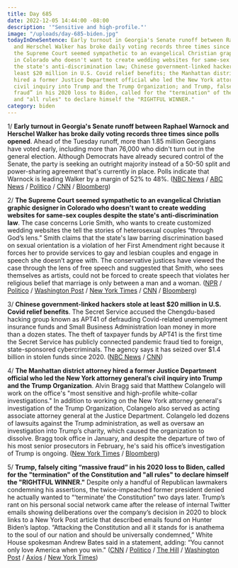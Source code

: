 ```yaml
---
title: Day 685
date: 2022-12-05 14:44:00 -08:00
description: '"Sensitive and high-profile."'
image: "/uploads/day-685-biden.jpg"
todayInOneSentence: Early turnout in Georgia's Senate runoff between Raphael Warnock
  and Herschel Walker has broke daily voting records three times since polls opened;
  the Supreme Court seemed sympathetic to an evangelical Christian graphic designer
  in Colorado who doesn't want to create wedding websites for same-sex couples despite
  the state's anti-discrimination law; Chinese government-linked hackers stole at
  least $20 million in U.S. Covid relief benefits; the Manhattan district attorney
  hired a former Justice Department official who led the New York attorney general’s
  civil inquiry into Trump and the Trump Organization; and Trump, falsely citing “massive
  fraud” in his 2020 loss to Biden, called for the "termination" of the Constitution
  and "all rules" to declare himself the "RIGHTFUL WINNER."
category: biden
---
```


1/ **Early turnout in Georgia's Senate runoff between Raphael Warnock and Herschel Walker has broke daily voting records three times since polls opened**. Ahead of the Tuesday runoff, more than 1.85 million Georgians have voted early, including more than 76,000 who didn't turn out in the general election. Although Democrats have already secured control of the Senate, the party is seeking an outright majority instead of a 50-50 split and power-sharing agreement that's currently in place. Polls indicate that Warnock is leading Walker by a margin of 52% to 48%. ([NBC News](https://www.nbcnews.com/politics/2022-election/georgia-senate-runoff-smashes-early-voting-records-attracts-new-voters-rcna59981) / [ABC News](https://abcnews.go.com/Politics/early-voting-georgia-senate-runoff-shattered-records/story?id=94226605) / [Politico](https://www.politico.com/news/2022/12/05/warnock-walker-georgia-senate-runoff-2022-00072147) / [CNN](https://www.cnn.com/politics/live-news/georgia-senate-race-12-05-22/index.html) / [Bloomberg](https://www.bloomberg.com/news/articles/2022-12-05/herschel-walker-s-senate-runoff-bid-hinges-on-georgia-republicans-turnout?srnd=politics-vp&sref=MIBMEEoj))

2/ **The Supreme Court seemed sympathetic to an evangelical Christian graphic designer in Colorado who doesn't want to create wedding websites for same-sex couples despite the state's anti-discrimination law**. The case concerns Lorie Smith, who wants to create customized wedding websites the tell the stories of heterosexual couples “through God’s lens.” Smith claims that the state's law barring discrimination based on sexual orientation is a violation of her First Amendment right because it forces her to provide services to gay and lesbian couples and engage in speech she doesn’t agree with. The conservative justices have viewed the case through the lens of free speech and suggested that Smith, who sees themselves as artists, could not be forced to create speech that violates her religious belief that marriage is only between a man and a woman. ([NPR](https://www.npr.org/2022/12/05/1139570888/supreme-court-lgbtq-business-rights) / [Politico](https://www.politico.com/news/2022/12/05/scotus-lgbtq-gay-rights-colorado-first-amendment-00072162) / [Washington Post](https://www.washingtonpost.com/politics/2022/12/05/colorado-creative-supreme-court-lgbtq/) / [New York Times](https://www.nytimes.com/2022/12/05/us/supreme-court-same-sex-marriage.html) / [CNN](https://www.cnn.com/2022/12/05/politics/supreme-court-same-sex-couples-lorie-smith/index.html) / [Bloomberg](https://www.bloomberg.com/news/articles/2022-12-05/supreme-court-signals-support-for-web-designer-in-marriage-case?srnd=politics-vp&sref=MIBMEEoj))

3/ **Chinese government-linked hackers stole at least $20 million in U.S. Covid relief benefits**. The Secret Service accused the Chengdu-based hacking group known as APT41 of defrauding Covid-related unemployment insurance funds and Small Business Administration loan money in more than a dozen states. The theft of taxpayer funds by APT41 is the first time the Secret Service has publicly connected pandemic fraud tied to foreign, state-sponsored cybercriminals. The agency says it has seized over $1.4 billion in stolen funds since 2020. ([NBC News](https://www.nbcnews.com/tech/security/chinese-hackers-covid-fraud-millions-rcna59636) / [CNN](https://www.cnn.com/2022/12/05/politics/secret-service-china-hackers-covid-fraud/index.html))


4/ **The Manhattan district attorney hired a former Justice Department official who led the New York attorney general’s civil inquiry into Trump and the Trump Organization**. Alvin Bragg said that Matthew Colangelo will work on the office's "most sensitive and high-profile white-collar investigations." In addition to working on the New York attorney general's investigation of the Trump Organization, Colangelo also served as acting associate attorney general at the Justice Department. Colangelo led dozens of lawsuits against the Trump administration, as well as oversaw an investigation into Trump’s charity, which caused the organization to dissolve. Bragg took office in January, and despite the departure of two of his most senior prosecutors in February, he's said his office’s investigation of Trump is ongoing. ([New York Times](https://www.nytimes.com/2022/12/05/nyregion/alvin-bragg-trump-investigation.html) / [Bloomberg](https://www.bloomberg.com/news/articles/2022-12-05/ex-doj-lawyer-with-trump-experience-joins-manhattan-da-s-team?sref=MIBMEEoj))

5/ **Trump, falsely citing “massive fraud” in his 2020 loss to Biden, called for the "termination" of the Constitution and "all rules" to declare himself the "RIGHTFUL WINNER."** Despite only a handful of Republican lawmakers condemning his assertions, the twice-impeached former president denied he actually wanted to “‘terminate’ the Constitution” two days later. Trump’s rant on his personal social network came after the release of internal Twitter emails showing deliberations over the company’s decision in 2020 to block links to a New York Post article that described emails found on Hunter Biden’s laptop. “Attacking the Constitution and all it stands for is anathema to the soul of our nation and should be universally condemned,” White House spokesman Andrew Bates said in a statement, adding: “You cannot only love America when you win." ([CNN](https://www.cnn.com/2022/12/03/politics/trump-constitution-truth-social/index.html) / [Politico](https://www.politico.com/news/2022/12/05/trump-terminate-constitution-00072230) / [The Hill](https://thehill.com/homenews/campaign/3762407-trump-insists-he-doesnt-want-to-terminate-constitution/) / [Washington Post](https://www.washingtonpost.com/national-security/2022/12/04/trump-constitution-republicans/) / [Axios](https://www.axios.com/2022/12/04/trump-suspend-constitution-democrats-gop) / [New York Times](https://www.nytimes.com/2022/12/04/us/politics/trump-constitution-republicans.html)) 


